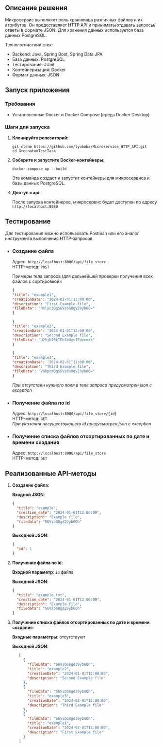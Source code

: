 ## Описание решения

Микросервис выполняет роль хранилища различных файлов и их атрибутов.
Он предоставляет HTTP API и принимать/отдавать запросы/ответы в формате JSON.
Для хранения данных используется база данных PostgreSQL.

Технологический стек:
+ Backend: Java, Spring Boot, Spring Data JPA
+ База данных: PostgreSQL
+ Тестирование: JUnit
+ Контейнеризация: Docker
+ Формат данных: JSON

## Запуск приложения

### Требования

- Установленные Docker и Docker Compose (среда Docker Desktop)

### Шаги для запуска

1. **Клонируйте репозиторий:**

   ```shell
   git clone https://github.com/lyuboba/Microservice_HTTP_API.git
   cd GreenatomTestTask

2. **Соберите и запустите Docker-контейнеры:**
   
   ```shell
   docker-compose up --build
   ```
   Эта команда создаст и запустит контейнеры для микросервиса и базы данных PostgreSQL.

3. **Доступ к api**
   
   После запуска контейнеров, микросервис будет доступен по адресу `http://localhost:8080`

## Тестирование
   Для тестирования можно использовать Postman или его аналог инструмента выполнения HTTP-запросов.

+ ### Создание файла
   Адрес: `http://localhost:8080/api/file_store` <br>
   HTTP-метод: `POST` <br>
   
  Примеры тела запроса (для дальнейшей проверки получения всех файлов с сортировкой):
  
   ```json
  {
  "title": "example1",
  "creationDate": "2024-02-01T13:00:00",
  "description": "First Example file",
  "fileData": "Rmlyc3QgSGVsbG8gV29ybGQ="  
  } 
  ```
  ```json  
  {
  "title": "example2",
  "creationDate": "2024-01-01T12:00:00",
  "description": "Second Example file",
  "fileData": "U2Vjb25kIEhlbGxvIFdvcmxk"  
  }
  ```
  ```json  
  {
  "title": "example3",
  "creationDate": "2024-02-01T12:00:00",
  "description": "Third Example file",
  "fileData": "VGhpcmQgSGVsbG8gV29ybGQ="  
  }
  ```
  *При отсутствии нужного поля в теле запроса предусмотрен json c exception* <br>
  
+ ### Получение файла по id
  Адрес: `http://localhost:8080/api/file_store/{id}` <br>
  HTTP-метод: `GET` <br>
  *При указании несуществующего id предусмотрен json c exception* <br>
  
+ ### Получение списка файлов отсортированных по дате и времени создания
  Адрес: `http://localhost:8080/api/file_store` <br>
  HTTP-метод: `GET` <br>

  
## Реализованные API-методы

1. **Создание файла**:
   
   **Входной JSON**:
   
      ```json
      {
        "title": "example",
        "creation_date": "2024-01-01T12:00:00",
        "description": "Example file",
        "filedata": "SGVsbG8gd29ybGQh"  
      }
      ```
   **Выходной JSON**:
      ```json
      {
        "id": 1
      }
      ```

3. **Получение файла по id**:
   
   **Входной параметр**: `id` файла
   
   **Выходной JSON**:
      ```json
      {
        "title": "example.txt",
        "creation_date": "2024-01-01T12:00:00",
        "description": "Example file",
        "filedata": "SGVsbG8gd29ybGQh"   
      }
      ```

5. **Получение списка файлов отсортированных по дате и времени создания**:
   
   **Входные параметры**: отсутствуют
   
   **Выходной JSON**:
   ```json
      [
        {
          "fileData": "SGVsbG8gd29ybGQh",
          "title": "example2",
          "creationDate": "2024-01-01T12:00:00",
          "description": "Second Example file"
        },
        {  
          "fileData": "SGVsbG8gd29ybGQh",
          "title": "example3",
          "creationDate": "2024-02-01T12:00:00",
          "description": "Third Example file"
        },
        {
          "fileData": "SGVsbG8gd29ybGQh",
          "title": "example1",
          "creationDate": "2024-02-01T13:00:00",
          "description": "First Example file"
        }
      ]
      ```
